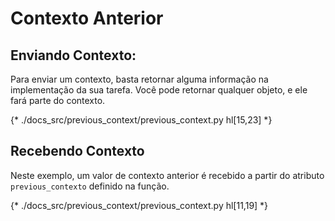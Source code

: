 # Contexto Anterior

## Enviando Contexto:

Para enviar um contexto, basta retornar alguma informação na implementação da sua tarefa. Você pode retornar qualquer objeto, e ele fará parte do contexto.

{* ./docs_src/previous_context/previous_context.py hl[15,23] *}


## Recebendo Contexto

Neste exemplo, um valor de contexto anterior é recebido a partir do atributo `previous_contexto` definido na função.

{* ./docs_src/previous_context/previous_context.py hl[11,19] *}